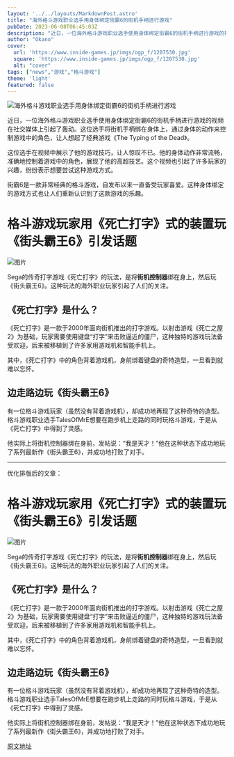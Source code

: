 ```yaml
---
layout: '../../layouts/MarkdownPost.astro'
title: "海外格斗游戏职业选手用身体绑定街霸6的街机手柄进行游戏"
pubDate: 2023-06-08T06:45:03Z
description: "近日，一位海外格斗游戏职业选手使用身体绑定街霸6的街机手柄进行游戏的视频在社交媒体上引起了轰动。"
author: "Okano"
cover:
  url: 'https://www.inside-games.jp/imgs/ogp_f/1207530.jpg'
  square: 'https://www.inside-games.jp/imgs/ogp_f/1207530.jpg'
  alt: "cover"
tags: ["news","游戏","格斗游戏"]
theme: 'light'
featured: false
---
```


![海外格斗游戏职业选手用身体绑定街霸6的街机手柄进行游戏](https://www.inside-games.jp/imgs/ogp_f/1207530.jpg)

近日，一位海外格斗游戏职业选手使用身体绑定街霸6的街机手柄进行游戏的视频在社交媒体上引起了轰动。这位选手将街机手柄绑在身体上，通过身体的动作来控制游戏中的角色，让人想起了经典游戏《The Typing of the Dead》。

这位选手在视频中展示了他的游戏技巧，让人惊叹不已。他的身体动作非常流畅，准确地控制着游戏中的角色，展现了他的高超技艺。这个视频也引起了许多玩家的兴趣，纷纷表示想要尝试这种游戏方式。

街霸6是一款非常经典的格斗游戏，自发布以来一直备受玩家喜爱。这种身体绑定的游戏方式也让人们重新认识到了这款游戏的乐趣。

# 格斗游戏玩家用《死亡打字》式的装置玩《街头霸王6》引发话题

![图片](https://www.inside-games.jp/imgs/zoom/1207529.jpg)

Sega的传奇打字游戏《死亡打字》的玩法，是将<b>街机控制器</b>绑在身上，然后玩《街头霸王6》。这种玩法的海外职业玩家引起了人们的关注。

## 《死亡打字》是什么？

《死亡打字》是一款于2000年面向街机推出的打字游戏。以射击游戏《死亡之屋2》为基础，玩家需要使用键盘“打字”来击败逼近的僵尸，这种独特的游戏玩法备受欢迎，后来被移植到了许多家用游戏机和智能手机上。

其中，《死亡打字》中的角色背着游戏机，身前绑着键盘的奇特造型，一旦看到就难以忘怀。

## 边走路边玩《街头霸王6》

有一位格斗游戏玩家（虽然没有背着游戏机），却成功地再现了这种奇特的造型。格斗游戏职业选手TalesOfMrE想要在跑步机上走路的同时玩格斗游戏，于是从《死亡打字》中得到了灵感。

他实际上将街机控制器绑在身前，发帖说：“我是天才！”他在这种状态下成功地玩了系列最新作《街头霸王6》，并成功地打败了对手。

---

优化排版后的文章：

# 格斗游戏玩家用《死亡打字》式的装置玩《街头霸王6》引发话题

![图片](https://www.inside-games.jp/imgs/zoom/1207529.jpg)

Sega的传奇打字游戏《死亡打字》的玩法，是将<b>街机控制器</b>绑在身上，然后玩《街头霸王6》。这种玩法的海外职业玩家引起了人们的关注。

## 《死亡打字》是什么？

《死亡打字》是一款于2000年面向街机推出的打字游戏。以射击游戏《死亡之屋2》为基础，玩家需要使用键盘“打字”来击败逼近的僵尸，这种独特的游戏玩法备受欢迎，后来被移植到了许多家用游戏机和智能手机上。

其中，《死亡打字》中的角色背着游戏机，身前绑着键盘的奇特造型，一旦看到就难以忘怀。

## 边走路边玩《街头霸王6》

有一位格斗游戏玩家（虽然没有背着游戏机），却成功地再现了这种奇特的造型。格斗游戏职业选手TalesOfMrE想要在跑步机上走路的同时玩格斗游戏，于是从《死亡打字》中得到了灵感。

他实际上将街机控制器绑在身前，发帖说：“我是天才！”他在这种状态下成功地玩了系列最新作《街头霸王6》，并成功地打败了对手。

  [原文地址](https://www.inside-games.jp/article/2023/06/08/146433.html)
